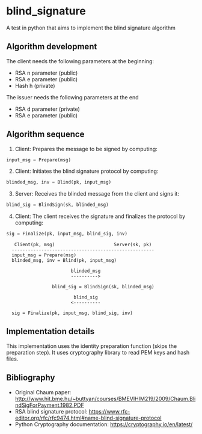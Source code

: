 # blind_signature

A test in python that aims to implement the blind signature algorithm

## Algorithm development

The client needs the following parameters at the beginning:

* RSA n parameter (public)
* RSA e parameter (public)
* Hash h (private)

The issuer needs the following parameters at the end

* RSA d parameter (private)
* RSA e parameter (public)

## Algorithm sequence

1. Client: Prepares the message to be signed by computing:

```python
input_msg = Prepare(msg)
```

2. Client: Initiates the blind signature protocol by computing:

```python
blinded_msg, inv = Blind(pk, input_msg)
```

3. Server: Receives the blinded message from the client and signs it:

```python
blind_sig = BlindSign(sk, blinded_msg)
```

4. Client: The client receives the signature and finalizes the protocol by computing:

```python
sig = Finalize(pk, input_msg, blind_sig, inv)
```

```mermaid
   Client(pk, msg)                      Server(sk, pk)
  -----------------------------------------------------
  input_msg = Prepare(msg)
  blinded_msg, inv = Blind(pk, input_msg)

                        blinded_msg
                        ---------->

                 blind_sig = BlindSign(sk, blinded_msg)

                         blind_sig
                        <----------

  sig = Finalize(pk, input_msg, blind_sig, inv)
```

## Implementation details

This implementation uses the identity preparation function (skips the preparation step). It uses cryptography library to read PEM keys and hash files.

## Bibliography

* Original Chaum paper: <http://www.hit.bme.hu/~buttyan/courses/BMEVIHIM219/2009/Chaum.BlindSigForPayment.1982.PDF>
* RSA blind signature protocol: <https://www.rfc-editor.org/rfc/rfc9474.html#name-blind-signature-protocol>
* Python Cryptography documentation: <https://cryptography.io/en/latest/>
